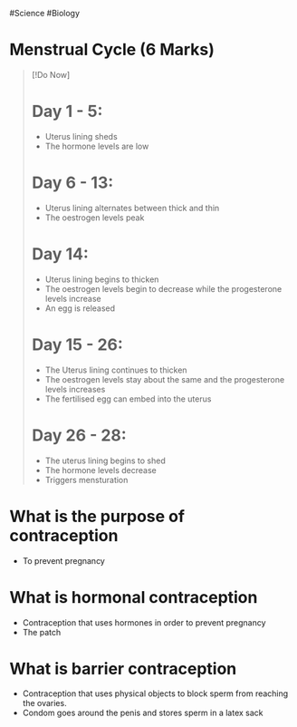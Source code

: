 #Science #Biology

# Menstrual Cycle (6 Marks)

>[!Do Now]
>
># Day 1 - 5:
>- Uterus lining sheds
>- The hormone levels are low
>
># Day 6 - 13:
>- Uterus lining alternates between thick and thin
>- The oestrogen levels peak
>
># Day 14:
>- Uterus lining begins to thicken
>- The oestrogen levels begin to decrease while the progesterone levels increase
>- An egg is released
>   
>  # Day 15 - 26:
>- The Uterus lining continues to thicken
>- The oestrogen levels stay about the same and the progesterone levels increases
>- The fertilised egg can embed into the uterus
>  
>  # Day 26 - 28:
>  - The uterus lining begins to shed
>  - The hormone levels decrease
>  - Triggers mensturation


# What is the purpose of contraception
- To prevent pregnancy

# What is hormonal contraception
- Contraception that uses hormones in order to prevent pregnancy
- The patch

# What is barrier contraception
- Contraception that uses physical objects to block sperm from reaching the ovaries.
- Condom goes around the penis and stores sperm in a latex sack

